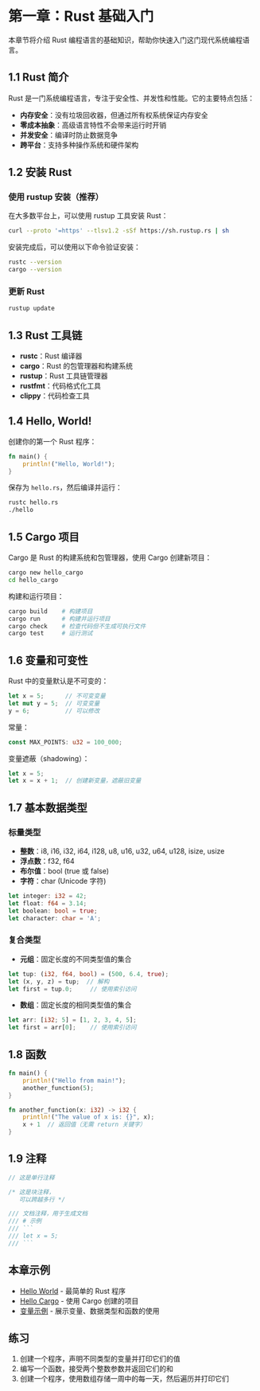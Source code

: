 # 第一章：Rust 基础入门

本章节将介绍 Rust 编程语言的基础知识，帮助你快速入门这门现代系统编程语言。

## 1.1 Rust 简介

Rust 是一门系统编程语言，专注于安全性、并发性和性能。它的主要特点包括：

- **内存安全**：没有垃圾回收器，但通过所有权系统保证内存安全
- **零成本抽象**：高级语言特性不会带来运行时开销
- **并发安全**：编译时防止数据竞争
- **跨平台**：支持多种操作系统和硬件架构

## 1.2 安装 Rust

### 使用 rustup 安装（推荐）

在大多数平台上，可以使用 rustup 工具安装 Rust：

```bash
curl --proto '=https' --tlsv1.2 -sSf https://sh.rustup.rs | sh
```

安装完成后，可以使用以下命令验证安装：

```bash
rustc --version
cargo --version
```

### 更新 Rust

```bash
rustup update
```

## 1.3 Rust 工具链

- **rustc**：Rust 编译器
- **cargo**：Rust 的包管理器和构建系统
- **rustup**：Rust 工具链管理器
- **rustfmt**：代码格式化工具
- **clippy**：代码检查工具

## 1.4 Hello, World!

创建你的第一个 Rust 程序：

```rust
fn main() {
    println!("Hello, World!");
}
```

保存为 `hello.rs`，然后编译并运行：

```bash
rustc hello.rs
./hello
```

## 1.5 Cargo 项目

Cargo 是 Rust 的构建系统和包管理器，使用 Cargo 创建新项目：

```bash
cargo new hello_cargo
cd hello_cargo
```

构建和运行项目：

```bash
cargo build    # 构建项目
cargo run      # 构建并运行项目
cargo check    # 检查代码但不生成可执行文件
cargo test     # 运行测试
```

## 1.6 变量和可变性

Rust 中的变量默认是不可变的：

```rust
let x = 5;      // 不可变变量
let mut y = 5;  // 可变变量
y = 6;          // 可以修改
```

常量：

```rust
const MAX_POINTS: u32 = 100_000;
```

变量遮蔽（shadowing）：

```rust
let x = 5;
let x = x + 1;  // 创建新变量，遮蔽旧变量
```

## 1.7 基本数据类型

### 标量类型

- **整数**：i8, i16, i32, i64, i128, u8, u16, u32, u64, u128, isize, usize
- **浮点数**：f32, f64
- **布尔值**：bool (true 或 false)
- **字符**：char (Unicode 字符)

```rust
let integer: i32 = 42;
let float: f64 = 3.14;
let boolean: bool = true;
let character: char = 'A';
```

### 复合类型

- **元组**：固定长度的不同类型值的集合

```rust
let tup: (i32, f64, bool) = (500, 6.4, true);
let (x, y, z) = tup;  // 解构
let first = tup.0;     // 使用索引访问
```

- **数组**：固定长度的相同类型值的集合

```rust
let arr: [i32; 5] = [1, 2, 3, 4, 5];
let first = arr[0];    // 使用索引访问
```

## 1.8 函数

```rust
fn main() {
    println!("Hello from main!");
    another_function(5);
}

fn another_function(x: i32) -> i32 {
    println!("The value of x is: {}", x);
    x + 1  // 返回值（无需 return 关键字）
}
```

## 1.9 注释

```rust
// 这是单行注释

/* 这是块注释，
   可以跨越多行 */

/// 文档注释，用于生成文档
/// # 示例
/// ```
/// let x = 5;
/// ```
```

## 本章示例

- [Hello World](./examples/hello_world/) - 最简单的 Rust 程序
- [Hello Cargo](./examples/hello_cargo/) - 使用 Cargo 创建的项目
- [变量示例](./examples/variables/) - 展示变量、数据类型和函数的使用

## 练习

1. 创建一个程序，声明不同类型的变量并打印它们的值
2. 编写一个函数，接受两个整数参数并返回它们的和
3. 创建一个程序，使用数组存储一周中的每一天，然后遍历并打印它们